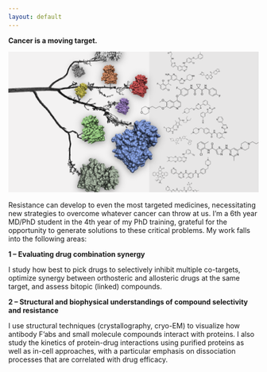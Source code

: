 ```yaml
---
layout: default
---
```


**Cancer is a moving target.**

<p align="center">
  <img src="assets/1000_cuts_image.png" />
</p>

Resistance can develop to even the most targeted medicines, necessitating new strategies to overcome whatever cancer can throw at us. I’m a 6th year MD/PhD student in the 4th year of my PhD training, grateful for the opportunity to generate solutions to these critical problems. My work falls into the following areas:

**1 – Evaluating drug combination synergy** 
	
I study how best to pick drugs to selectively inhibit multiple co-targets, optimize synergy between orthosteric and allosteric drugs at the same target, and assess bitopic (linked) compounds. 

**2 – Structural and biophysical understandings of compound selectivity and resistance**

I use structural techniques (crystallography, cryo-EM) to visualize how antibody F’abs and small molecule compounds interact with proteins. I also study the kinetics of protein-drug interactions using purified proteins as well as in-cell approaches, with a particular emphasis on dissociation processes that are correlated with drug efficacy. 
